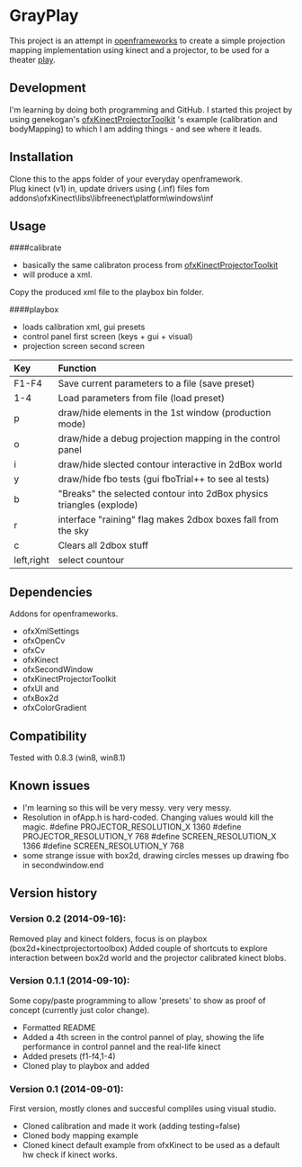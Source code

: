 GrayPlay
========
This project is an attempt in [openframeworks](http://www.openframeworks.cc/) to create a simple projection mapping implementation using kinect and a projector, to be used for a theater [play](https://www.facebook.com/ziuaincarenusecumparanimic).

Development
-----------
I'm learning by doing both programming and GitHub. I started this project by using genekogan's [ofxKinectProjectorToolkit](https://github.com/genekogan/ofxKinectProjectorToolkit) 's example (calibration and bodyMapping) to which I am adding things - and see where it leads. 

Installation
------------
Clone this to the apps folder of your everyday openframework. <br>
Plug kinect (v1) in, update drivers using (.inf) files fom addons\ofxKinect\libs\libfreenect\platform\windows\inf<br>

Usage
-----
####calibrate
- basically the same calibraton process from [ofxKinectProjectorToolkit](https://github.com/genekogan/ofxKinectProjectorToolkit)
- will produce a xml.

Copy the produced xml file to the playbox bin folder.

####playbox
- loads calibration xml, gui presets
- control panel first screen (keys + gui + visual)
- projection screen second screen

Key | Function
:--- | :---
F1-F4 | Save current parameters to a file (save preset)
1-4 | Load parameters from file (load preset)
p | draw/hide elements in the 1st window (production mode)
o | draw/hide a debug projection mapping in the control panel 
i | draw/hide slected contour interactive in 2dBox world
y | draw/hide fbo tests (gui fboTrial++ to see al tests)
b | "Breaks" the selected contour into 2dBox physics triangles (explode)
r | interface "raining" flag makes 2dbox boxes fall from the sky
c | Clears all 2dbox stuff
left,right | select countour

Dependencies
------------
Addons for openframeworks.
- ofxXmlSettings
- ofxOpenCv
- ofxCv
- ofxKinect
- ofxSecondWindow
- ofxKinectProjectorToolkit
- ofxUI
and 
- ofxBox2d 
- ofxColorGradient

Compatibility
------------
Tested with 0.8.3 (win8, win8.1)

Known issues
------------
- I'm learning so this will be very messy. very very messy.
- Resolution in ofApp.h is hard-coded. Changing values would kill the magic.
#define PROJECTOR_RESOLUTION_X 1360
#define PROJECTOR_RESOLUTION_Y 768
#define SCREEN_RESOLUTION_X 1366
#define SCREEN_RESOLUTION_Y 768
- some strange issue with box2d, drawing circles messes up drawing fbo in secondwindow.end


Version history
---------------
### Version 0.2 (2014-09-16):
Removed play and kinect folders, focus is on playbox (box2d+kinectprojectortoolbox)
Added couple of shortcuts to explore interaction between box2d world and the projector calibrated kinect blobs.


### Version 0.1.1 (2014-09-10):
Some copy/paste programming to allow 'presets' to show as proof of concept (currently just color change). 
 - Formatted README
 - Added a 4th screen in the control pannel of play, showing the life performance in control pannel and the real-life kinect
 - Added presets (f1-f4,1-4)
 - Cloned play to playbox and added

### Version 0.1 (2014-09-01):
First version, mostly clones and succesful compliles using visual studio.
 - Cloned calibration and made it work (adding testing=false)
 - Cloned body mapping example 
 - Cloned kinect default example from ofxKinect to be used as a default hw check if kinect works.
